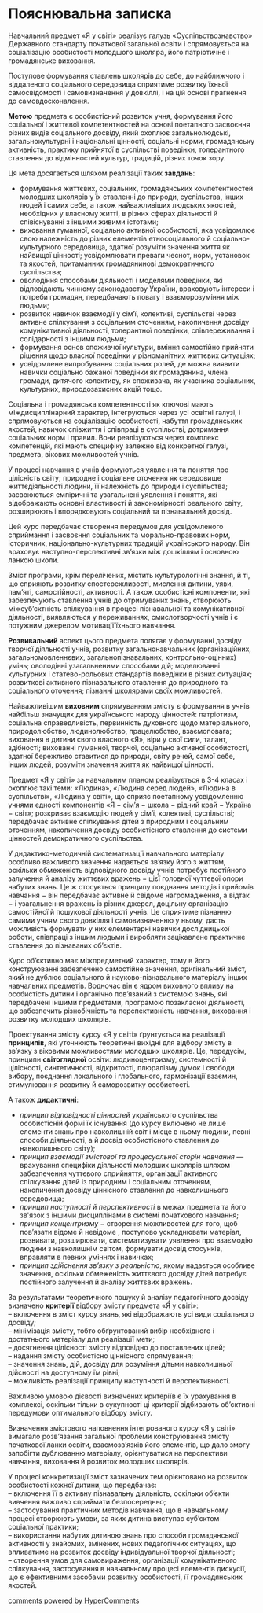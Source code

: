 <div id="hypercomments_widget" class="js-hypercomments-widget invisible"></div>

Пояснювальна записка
=============================================
<p>Навчальний предмет «Я у світі» реалізує галузь «Суспільствознавство» Державного стандарту початкової загальної освіти і спрямовується на соціалізацію особистості молодшого школяра, його патріотичне і громадянське виховання.</p>
<p>Поступове формування ставлень школярів до себе, до найближчого і віддаленого соціального середовища сприятиме розвитку їхньої самосвідомості і самовизначення у довкіллі, і на цій основі прагнення до самовдосконалення.</p>
<p><b>Метою</b> предмета є особистісний розвиток учня, формування його соціальної і життєвої компетентностей на основі поетапного засвоєння різних видів соціального досвіду, який охоплює загальнолюдські, загальнокультурні і національні цінності, соціальні норми, громадянську активність, практику прийнятої в суспільстві поведінки, толерантного ставлення до відмінностей культур, традицій, різних точок зору.</p>

Ця мета досягається шляхом реалізації таких <b>завдань</b>:
<ul type="disc">
<li>формування життєвих, соціальних, громадянських компетентностей молодших школярів у їх ставленні до природи, суспільства, інших людей і самих себе, а також найважливіших людських якостей, необхідних у власному житті, в різних сферах діяльності й співіснуванні з іншими живими істотами;</li>
<li>виховання гуманної, соціально активної особистості, яка усвідомлює свою належність до різних елементів етносоціального й соціально-культурного середовища, здатної розуміти значення життя як найвищої цінності; усвідомлювати преваги чеснот, норм, установок та якостей, притаманних громадянинові демократичного суспільства;</li>
<li>оволодіння способами діяльності і моделями поведінки, які відповідають чинному законодавству України, враховують інтереси і потреби громадян, передбачають повагу і взаєморозуміння між людьми;</li>
<li>розвиток навичок взаємодії у сім’ї, колективі, суспільстві через активне спілкування з соціальним оточенням, накопичення досвіду комунікативної діяльності, толерантної поведінки, співпереживання і солідарності з іншими людьми;</li>
<li>формування основ споживчої культури, вміння самостійно прийняти рішення щодо власної поведінки у різноманітних життєвих ситуаціях;</li>
<li>усвідомлене випробування соціальних ролей, де можна виявити навички соціально бажаної поведінки як громадянина, члена громади, дитячого колективу, як споживача, як учасника соціальних, культурних, природозахисних акцій тощо.</li>
</ul>

<p>Соціальна і громадянська компетентності як ключові мають міждисциплінарний характер, інтегруються через усі освітні галузі, і спрямовуються на соціалізацію особистості, набуття громадянських якостей, навичок співжиття і співпраці в суспільстві, дотримання соціальних норм і правил. Вони реалізуються через комплекс компетенцій, які мають специфіку залежно від конкретної галузі, предмета, вікових можливостей учнів.</p>
<p>У процесі навчання в учнів формуються уявлення та поняття про цілісність світу; природне і соціальне оточення як середовище життєдіяльності людини, її належність до природи і суспільства; засвоюються емпіричні та узагальнені уявлення і поняття, які відображають основні властивості й закономірності реального світу, розширюють і впорядковують соціальний та пізнавальний досвід.</p>
<p>Цей курс передбачає створення передумов для усвідомленого сприймання і засвоєння соціальних та морально-правових норм, історичних, національно-культурних традицій українського народу. Він враховує наступно-перспективні зв’язки між дошкіллям і основною ланкою школи.</p>
<p>Зміст програми, крім перелічених, містить культурологічні знання, й ті, що сприяють розвитку спостережливості, мислення дитини, уяви, пам’яті, самостійності, активності. А також особистісні компоненти, які забезпечують ставлення учнів до отримуваних знань, створюють міжсуб’єктність спілкування в процесі пізнавальної та комунікативної діяльності, виявляються у переживаннях, смислотворчості учнів і є потужним джерелом мотивації їхнього навчання.</p>
<p><b>Розвивальний</b> аспект цього предмета полягає у формуванні досвіду творчої діяльності учнів, розвитку загальнонавчальних (організаційних, загальномовленнєвих, загальнопізнавальних, контрольно-оцінних) умінь; оволодінні узагальненими способами дій; моделюванні культурних і статево-рольових стандартів поведінки в різних ситуаціях; розвиткові активного пізнавального ставлення до природного та соціального оточення; пізнанні школярами своїх можливостей.</p>
<p>Найважливішим <b>виховним</b> спрямуванням змісту є формування в учнів найбільш значущих для українського народу цінностей: патріотизм, соціальна справедливість, первинність духовного щодо матеріального, природолюбство, людинолюбство, працелюбство, взаємоповага; виховання в дитини свого власного «Я», віри у свої сили, талант, здібності; вихованні гуманної, творчої, соціально активної особистості, здатної бережливо ставитися до природи, світу речей, самої себе, інших людей, розуміти значення життя як найвищої цінності.</p>
<p>Предмет «Я у світі» за навчальним планом реалізується в 3-4 класах і охоплює такі теми: «Людина», «Людина серед людей», «Людина в суспільстві», «Людина у світі», що сприяє поетапному усвідомленню учнями єдності компонентів «Я − сім’я − школа − рідний край − Україна − світ»; розкриває взаємодію людей у сім’ї, колективі, суспільстві; передбачає активне спілкування дітей з природним і соціальним оточенням, накопичення досвіду особистісного ставлення до системи цінностей демократичного суспільства.</p>
<p>У дидактико-методичній систематизації навчального матеріалу особливо важливого значення надається зв’язку його з життям, оскільки обмеженість відповідного досвіду учнів потребує постійного залучення й аналізу життєвих вражень − цієї головної чуттєвої опори набутих знань. Це ж стосується принципу поєднання методів і прийомів навчання − він передбачає активне й свідоме нагромадження, а відтак − і узагальнення вражень із різних джерел, доцільну організацію самостійної й пошукової діяльності учнів. Це сприятиме пізнанню самими учням свого довкілля і самовизначенню у ньому, дасть можливість формувати у них елементарні навички дослідницької роботи, співпраці з іншим людьми і виробляти зацікавлене практичне ставлення до пізнаваних об’єктів.</p>
<p>Курс об’єктивно має міжпредметний характер, тому в його конструюванні забезпечено самостійне значення, оригінальний зміст, який не дублює соціального й науково-пізнавального матеріалу інших навчальних предметів. Водночас він є ядром виховного впливу на особистість дитини і органічно пов’язаний з системою знань, які передбачені іншими предметами, програмою позакласної діяльності, що забезпечить різнобічність та перспективність навчання, виховання і розвитку молодших школярів.</p>
<p>Проектування змісту курсу «Я у світі» ґрунтується на реалізації <b>принципів</b>, які уточнюють теоретичні вихідні для відбору змісту в зв’язку з віковими можливостями молодших школярів. Це, передусім, принципи <b>світоглядної</b> освіти: людиноцентризму, системності й цілісності, синтетичності, відкритості, плюралізму думок і свободи вибору, поєднання локального і глобального, гармонізації взаємин, стимулювання розвитку й саморозвитку особистості.</p>
<p>А також <b>дидактичні</b>:

<ul type="disc">
<li><i>принцип відповідності цінностей</i> українського суспільства особистісній формі їх існування (до курсу включено не лише елементи знань про навколишній світ і місце в ньому людини, певні способи діяльності, а й досвід особистісного ставлення до навколишнього світу);</li>
<li><i>принцип взаємодії змістової та процесуальної сторін навчання</i> — врахування специфіки діяльності молодших школярів шляхом забезпечення чуттєвого сприйняття, організації активного спілкування дітей із природним і соціальним оточенням, накопичення досвіду ціннісного ставлення до навколишнього середовища;</li>
<li><i>принцип наступності й перспективності</i> в межах предмета та його зв'язок з іншими дисциплінами в системі початкового навчання;</li>
<li><i>принцип концентризму</i> − створення можливостей для того, щоб пов’язати відоме й невідоме , поступово ускладнювати матеріал, розвивати, розширювати, систематизувати уявлення про взаємодію людини з навколишнім світом, формувати досвід стосунків, вправляти в певних уміннях і навичках;</li>
<li><i>принцип здійснення зв’язку з реальністю</i>, якому надається особливе значення, оскільки обмеженість життєвого досвіду дітей потребує постійного залучення й аналізу життєвих вражень.</li>
</ul>

<p>За результатами теоретичного пошуку й аналізу педагогічного досвіду визначено <b>критерії</b> відбору змісту предмета «Я у світі»:<br>
– включення в зміст курсу знань, які відображають усі види соціального досвіду;<br>
– мінімізація змісту, тобто обґрунтований вибір необхідного і достатнього матеріалу для реалізації мети;<br>
– досягнення цілісності змісту відповідно до поставлених цілей;<br>
– надання змісту особистісно ціннісного спрямування;<br>
– значення знань, дій, досвіду для розуміння дітьми навколишньої дійсності на доступному їм рівні;<br>
– можливість реалізації принципу наступності й перспективності.
<p>Важливою умовою дієвості визначених критеріїв є їх урахування в комплексі, оскільки тільки в сукупності ці критерії відбивають об’єктивні передумови оптимального відбору змісту.</p>
<p>Визначення змістового наповнення інтегрованого курсу «Я у світі» вимагало розв’язання загальної проблеми конструювання змісту початкової ланки освіти, взаємозв’язків його елементів, що дало змогу запобігти дублюванню матеріалу, орієнтуватися на перспективи навчання, виховання й розвиток молодших школярів.</p>
<p>У процесі конкретизації зміст зазначених тем орієнтовано на розвиток особистості кожної дитини, що передбачає:<br>
– включення її в активну пізнавальну діяльність, оскільки об’єкти вивчення важливо сприймати безпосередньо;<br>
– застосування практичних методів навчання, що в навчальному процесі створюють умови, за яких дитина виступає суб’єктом соціальної практики;<br>
– використання набутих дитиною знань про способи громадянської активності у знайомих, змінених, нових педагогічних ситуаціях, що впливатиме на розвиток досвіду індивідуальної творчої діяльності;<br>
– створення умов для самовираження, організації комунікативного спілкування, застосування в навчальному процесі елементів дискусії, що є ефективними засобами розвитку особистості, її громадянських якостей.<br>

<div class="js-hypercomments-container">
<a href="http://hypercomments.com" class="hc-link" title="comments widget">comments powered by HyperComments</a>
</div>